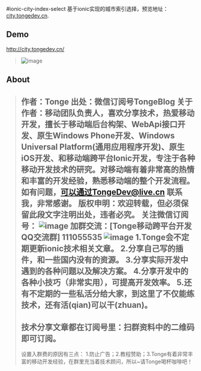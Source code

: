 #ionic-city-index-select
基于ionic实现的城市索引选择，预览地址：[city.tongedev.cn](http://city.tongedev.cn/).
 
## Demo
http://city.tongedev.cn/
>![image](https://git.oschina.net/tonge/ionic-city-index-select/raw/master/www/img/demo.gif)

## About
>作者：Tonge
>出处：微信订阅号TongeBlog
>关于作者：移动团队负责人，喜欢分享技术，热爱移动开发，擅长于移动端后台构架、WebApi接口开发、原生Windows Phone开发、Windows Universal Platform(通用应用程序开发)、原生iOS开发、和移动端跨平台Ionic开发，专注于各种移动开发技术的研究。对移动端有着非常高的热情和丰富的开发经验，熟悉移动端的整个开发流程。
>如有问题，可以通过TongeDev@live.cn 联系我，非常感谢。
>版权申明：欢迎转载，但必须保留此段文字注明出处，违者必究。
>关注微信订阅号：
>![image](https://git.oschina.net/tonge/ionic-city-index-select/raw/master/www/img/TongeBlog.jpg)
>加群交流：[Tonge移动跨平台开发QQ交流群] 111055535
>![image](https://git.oschina.net/tonge/ionic-city-index-select/raw/master/www/img/qqgroup.png)
>1.Tonge会不定期更新ionic技术相关文章。
>2.分享自己写的插件，和一些国内没有的资源。
>3.分享实际开发中遇到的各种问题以及解决方案。
>4.分享开发中的各种小技巧（非常实用），可提高开发效率。
>5.还有不定期的一些私活分给大家，到这里了不仅能练技术，还有活(qian)可以干(zhuan)。
>-----------------------------------------------------------------
>技术分享文章都在订阅号里：扫群资料中的二维码即可订阅。
>----------------------------------------------------------------
>设置入群费的原因有三点：
>1.防止广告；2.教程赞助；3.Tonge有着非常丰富的移动开发经验，在群里充当着技术顾问，所以~请Tonge喝杯咖啡吧！
>
